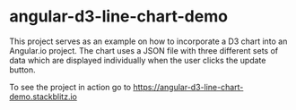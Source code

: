 # angular-d3-line-chart-demo

This project serves as an example on how to incorporate a D3 chart into an Angular.io project.  The chart uses a JSON file with three different sets of data which are displayed individually when the user clicks the update button.  

To see the project in action go to https://angular-d3-line-chart-demo.stackblitz.io